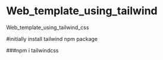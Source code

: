 # Web_template_using_tailwind
Web_template_using_tailwind_css



#initially install tailwind npm package

###npm i tailwindcss
